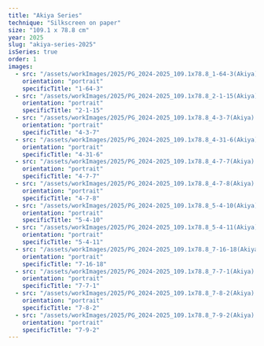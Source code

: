 ```yaml
---
title: "Akiya Series"
technique: "Silkscreen on paper"
size: "109.1 x 78.8 cm"
year: 2025
slug: "akiya-series-2025"
isSeries: true
order: 1
images:
  - src: "/assets/workImages/2025/PG_2024-2025_109.1x78.8_1-64-3(Akiya).jpg"
    orientation: "portrait"
    specificTitle: "1-64-3"
  - src: "/assets/workImages/2025/PG_2024-2025_109.1x78.8_2-1-15(Akiya).jpg"
    orientation: "portrait"
    specificTitle: "2-1-15"
  - src: "/assets/workImages/2025/PG_2024-2025_109.1x78.8_4-3-7(Akiya).jpg"
    orientation: "portrait"
    specificTitle: "4-3-7"
  - src: "/assets/workImages/2025/PG_2024-2025_109.1x78.8_4-31-6(Akiya).jpg"
    orientation: "portrait"
    specificTitle: "4-31-6"
  - src: "/assets/workImages/2025/PG_2024-2025_109.1x78.8_4-7-7(Akiya).jpg"
    orientation: "portrait"
    specificTitle: "4-7-7"
  - src: "/assets/workImages/2025/PG_2024-2025_109.1x78.8_4-7-8(Akiya).jpg"
    orientation: "portrait"
    specificTitle: "4-7-8"
  - src: "/assets/workImages/2025/PG_2024-2025_109.1x78.8_5-4-10(Akiya).jpg"
    orientation: "portrait"
    specificTitle: "5-4-10"
  - src: "/assets/workImages/2025/PG_2024-2025_109.1x78.8_5-4-11(Akiya).jpg"
    orientation: "portrait"
    specificTitle: "5-4-11"
  - src: "/assets/workImages/2025/PG_2024-2025_109.1x78.8_7-16-18(Akiya).jpg"
    orientation: "portrait"
    specificTitle: "7-16-18"
  - src: "/assets/workImages/2025/PG_2024-2025_109.1x78.8_7-7-1(Akiya).jpg"
    orientation: "portrait"
    specificTitle: "7-7-1"
  - src: "/assets/workImages/2025/PG_2024-2025_109.1x78.8_7-8-2(Akiya).jpg"
    orientation: "portrait"
    specificTitle: "7-8-2"
  - src: "/assets/workImages/2025/PG_2024-2025_109.1x78.8_7-9-2(Akiya).jpg"
    orientation: "portrait"
    specificTitle: "7-9-2"
---
```

